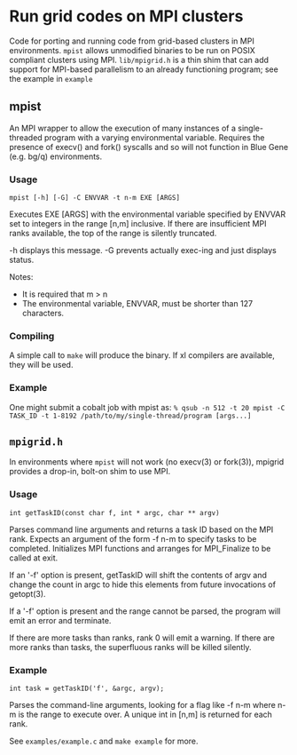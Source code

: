 # Run grid codes on MPI clusters

Code for porting and running code from grid-based clusters in MPI environments. `mpist` allows unmodified binaries to be run on POSIX compliant clusters using MPI. `lib/mpigrid.h` is a thin shim that can add support for MPI-based parallelism to an already functioning program; see the example in `example`

## mpist
An MPI wrapper to allow the execution of many instances of a single-threaded program with a varying environmental variable. Requires the presence of execv() and fork() syscalls and so will not function in Blue Gene (e.g. bg/q)  environments.

### Usage
`mpist [-h] [-G] -C ENVVAR -t n-m EXE [ARGS]`

Executes EXE [ARGS] with the environmental variable specified by ENVVAR set to integers in the range [n,m] inclusive. If there are insufficient MPI ranks available, the top of the range is silently truncated.

-h displays this message.
-G prevents actually exec-ing and just displays status.

Notes:
* It is required that m > n
* The environmental variable, ENVVAR, must be shorter than 127 characters.

### Compiling
A simple call to `make` will produce the binary. If xl compilers are available, they will be used.

### Example

One might submit a cobalt job with mpist as:
`% qsub -n 512 -t 20 mpist -C TASK_ID -t 1-8192 /path/to/my/single-thread/program [args...]`

## `mpigrid.h`

In environments where `mpist` will not work (no execv(3) or fork(3)), mpigrid provides a drop-in, bolt-on shim to use MPI. 

### Usage
`int getTaskID(const char f, int * argc, char ** argv)`

Parses command line arguments and returns a task ID based on the MPI rank. Expects an argument of the form -f n-m to specify tasks to be completed. Initializes MPI functions and arranges for MPI_Finalize to be called at exit.

If an '-f' option is present, getTaskID will shift the contents of argv and change the count in argc to hide this elements from future invocations of getopt(3).

If a '-f' option is present and the range cannot be parsed, the program will emit an error and terminate.

If there are more tasks than ranks, rank 0 will emit a warning. If there are more ranks than tasks, the superfluous ranks will be killed silently.

### Example
`int task = getTaskID('f', &argc, argv);`

Parses the command-line arguments, looking for a flag like -f n-m where n-m is the range to execute over. A unique int in [n,m] is returned for each rank.

See `examples/example.c` and `make example` for more.